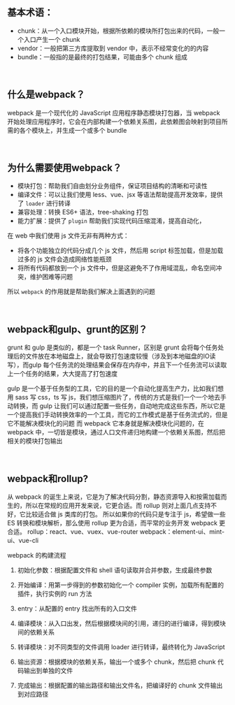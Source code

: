 ## 基本术语：
* chunk：从一个入口模块开始，根据所依赖的模块所打包出来的代码，一般一个入口产生一个 chunk
* vendor：一般把第三方库提取到 vendor 中，表示不经常变化的的内容
* bundle：一般指的是最终的打包结果，可能由多个 chunk 组成

<br/> 



## 什么是webpack？
webpack 是一个现代化的 JavaScript 应用程序静态模块打包器，当 webpack 开始处理应用程序时，它会在内部构建一个依赖关系图，此依赖图会映射到项目所需的各个模块上，并生成一个或多个 bundle

<br/> 



## 为什么需要使用webpack？
* 模块打包：帮助我们自由划分业务组件，保证项目结构的清晰和可读性
* 编译文件：可以让我们使用 less、vue、jsx 等语法帮助提高开发效率，提供了 <code>loader</code> 进行转译
* 兼容处理：转换 ES6+ 语法，tree-shaking 打包
* 能力扩展：提供了 <code>plugin</code>  帮助我们实现代码压缩混淆，提高自动化，

在 web 中我们使用 js 文件无非有两种方式：
* 将各个功能独立的代码分成几个 js 文件，然后用 script 标签加载，但是加载过多的 js 文件会造成网络性能瓶颈
* 将所有代码都放到一个 js 文件中，但是这避免不了作用域混乱，命名空间冲突，维护困难等问题

所以 <code>webpack</code> 的作用就是帮助我们解决上面遇到的问题

<br/> 



## webpack和gulp、grunt的区别？
grunt 和 gulp 是类似的，都是一个 task Runner，区别是 grunt 会将每个任务处理后的文件放在本地磁盘上，就会导致打包速度较慢（涉及到本地磁盘的IO读写），而gulp 每个任务流的处理结果会保存在内存中，并且下一个任务流可以读取上一个任务的结果，大大提高了打包速度

gulp 是一个基于任务型的工具，它的目的是一个自动化提高生产力，比如我们想用 sass 写 css，ts 写 js，我们想压缩图片了，传统的方式是我们一个一个地去手动转换，而 gulp 让我们可以通过配置一些任务，自动地完成这些东西，所以它是一个提高我们手动转换效率的一个工具，而它的工作模式是基于任务流式的，但是它不能解决模块化的问题
而 webpack 它本身就是解决模块化问题的，在 webpack 中，一切皆是模块，通过人口文件递归地构建一个依赖关系图，然后把相关的模块打包输出

<br/> 



## webpack和rollup?
从 webpack 的诞生上来说，它是为了解决代码分割，静态资源导入和按需加载而生的，所以在常规的应用开发来说，它更合适。而 rollup 则对上面几点支持不好，它比较适合做 js 类库的打包。
所以如果你的代码只是专注于 js，希望做一些 ES 转换和模块解析，那么使用 rollup 更为合适，而平常的业务开发 webpack 更合适。
rollup：react、vue、vuex、vue-router
webpack：element-ui、mint-ui、vue-cli

webpack 的构建流程
1. 初始化参数：根据配置文件和 shell 语句读取并合并参数，生成最终参数

2. 开始编译：用第一步得到的参数初始化一个 compiler 实例，加载所有配置的插件，执行实例的 run 方法

3. entry：从配置的 entry 找出所有的入口文件

4. 编译模块：从入口出发，然后根据模块间的引用，递归的进行编译，得到模块间的依赖关系

5. 转译模块：对不同类型的文件调用 loader 进行转译，最终转化为 JavaScript

6. 输出资源：根据模块的依赖关系，输出一个或多个 chunk，然后把 chunk 代码输出到单独的文件

7. 完成输出：根据配置的输出路径和输出文件名，把编译好的 chunk 文件输出到对应路径
